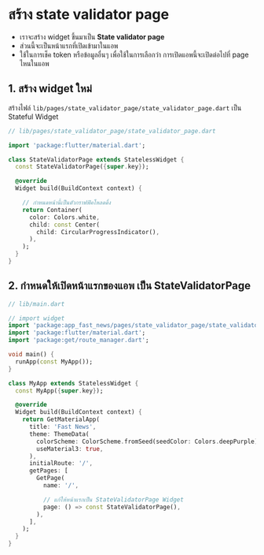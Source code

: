 
# สร้าง state validator page

- เราจะสร้าง widget ขึ้นมาเป็น **State validator page** 
- ส่วนนี้จะเป็นหน้าแรกที่เปิดเข้ามาในแอพ
- ใช้ในการเช็ค token หรือข้อมูลอื่นๆ เพื่อใช้ในการเลือกว่า การเปิดแอพนี้จะเปิดต่อไปที่ page ไหนในแอพ

## 1. สร้าง widget ใหม่ 

สร้างไฟล์ `lib/pages/state_validator_page/state_validator_page.dart` เป็น Stateful Widget

```dart
// lib/pages/state_validator_page/state_validator_page.dart

import 'package:flutter/material.dart';

class StateValidatorPage extends StatelessWidget {
  const StateValidatorPage({super.key});

  @override
  Widget build(BuildContext context) {

    // กำหนดหน้านี้เป็นตัวกราฟฟิคโหลดดิ้ง
    return Container(
      color: Colors.white,
      child: const Center(
        child: CircularProgressIndicator(),
      ),
    );
  }
}
```



## 2. กำหนดให้เปิดหน้าแรกของแอพ เป็น StateValidatorPage

```dart
// lib/main.dart

// import widget
import 'package:app_fast_news/pages/state_validator_page/state_validator_page.dart';
import 'package:flutter/material.dart';
import 'package:get/route_manager.dart';

void main() {
  runApp(const MyApp());
}

class MyApp extends StatelessWidget {
  const MyApp({super.key});

  @override
  Widget build(BuildContext context) {
    return GetMaterialApp(
      title: 'Fast News',
      theme: ThemeData(
        colorScheme: ColorScheme.fromSeed(seedColor: Colors.deepPurple),
        useMaterial3: true,
      ),
      initialRoute: '/',
      getPages: [
        GetPage(
          name: '/',

          // แก้ให้หน้าแรกเป็น StateValidatorPage Widget
          page: () => const StateValidatorPage(),
        ),
      ],
    );
  }
}

```